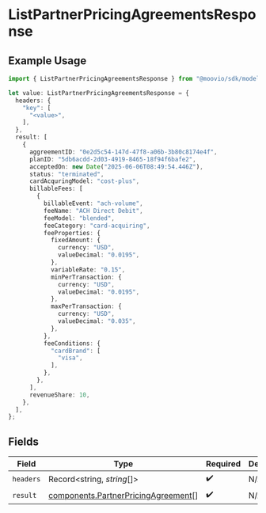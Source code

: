 # ListPartnerPricingAgreementsResponse

## Example Usage

```typescript
import { ListPartnerPricingAgreementsResponse } from "@moovio/sdk/models/operations";

let value: ListPartnerPricingAgreementsResponse = {
  headers: {
    "key": [
      "<value>",
    ],
  },
  result: [
    {
      aggreementID: "0e2d5c54-147d-47f8-a06b-3b80c8174e4f",
      planID: "5db6acdd-2d03-4919-8465-18f94f6bafe2",
      acceptedOn: new Date("2025-06-06T08:49:54.446Z"),
      status: "terminated",
      cardAcquringModel: "cost-plus",
      billableFees: [
        {
          billableEvent: "ach-volume",
          feeName: "ACH Direct Debit",
          feeModel: "blended",
          feeCategory: "card-acquiring",
          feeProperties: {
            fixedAmount: {
              currency: "USD",
              valueDecimal: "0.0195",
            },
            variableRate: "0.15",
            minPerTransaction: {
              currency: "USD",
              valueDecimal: "0.0195",
            },
            maxPerTransaction: {
              currency: "USD",
              valueDecimal: "0.035",
            },
          },
          feeConditions: {
            "cardBrand": [
              "visa",
            ],
          },
        },
      ],
      revenueShare: 10,
    },
  ],
};
```

## Fields

| Field                                                                                      | Type                                                                                       | Required                                                                                   | Description                                                                                |
| ------------------------------------------------------------------------------------------ | ------------------------------------------------------------------------------------------ | ------------------------------------------------------------------------------------------ | ------------------------------------------------------------------------------------------ |
| `headers`                                                                                  | Record<string, *string*[]>                                                                 | :heavy_check_mark:                                                                         | N/A                                                                                        |
| `result`                                                                                   | [components.PartnerPricingAgreement](../../models/components/partnerpricingagreement.md)[] | :heavy_check_mark:                                                                         | N/A                                                                                        |